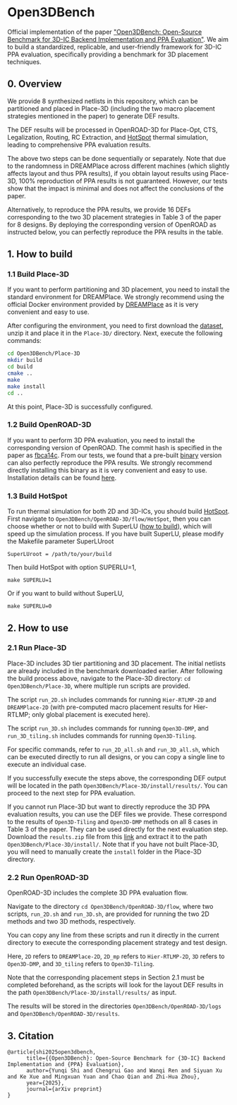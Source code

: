 # Open3DBench

Official implementation of the paper ["Open3DBench: Open-Source Benchmark for 3D-IC Backend Implementation and PPA Evaluation"](https://arxiv.org/abs/2503.12946). We aim to build a standardized, replicable, and user-friendly framework for 3D-IC PPA evaluation, specifically providing a benchmark for 3D placement techniques.

## 0. Overview

We provide 8 synthesized netlists in this repository, which can be partitioned and placed in Place-3D (including the two macro placement strategies mentioned in the paper) to generate DEF results.

The DEF results will be processed in OpenROAD-3D for Place-Opt, CTS, Legalization, Routing, RC Extraction, and [HotSpot](https://github.com/uvahotspot/HotSpot) thermal simulation, leading to comprehensive PPA evaluation results.

The above two steps can be done sequentially or separately. Note that due to the randomness in DREAMPlace across different machines (which slightly affects layout and thus PPA results), if you obtain layout results using Place-3D, 100% reproduction of PPA results is not guaranteed. However, our tests show that the impact is minimal and does not affect the conclusions of the paper. 

Alternatively, to reproduce the PPA results, we provide 16 DEFs corresponding to the two 3D placement strategies in Table 3 of the paper for 8 designs. By deploying the corresponding version of OpenROAD as instructed below, you can perfectly reproduce the PPA results in the table.

## 1. How to build

### 1.1 Build Place-3D

If you want to perform partitioning and 3D placement, you need to install the standard environment for DREAMPlace. We strongly recommend using the official Docker environment provided by [DREAMPlace](https://github.com/limbo018/DREAMPlace?tab=readme-ov-file#build-with-docker) as it is very convenient and easy to use.

After configuring the environment, you need to first download the [dataset](https://drive.google.com/file/d/15D2ge4FJsn4HP4o4AVzoQms6Xx-3ugZ0/view?usp=sharing), unzip it and place it in the `Place-3D/` directory. Next, execute the following commands:

```bash
cd Open3DBench/Place-3D
mkdir build
cd build
cmake ..
make
make install
cd ..
```

At this point, Place-3D is successfully configured.

### 1.2 Build OpenROAD-3D

If you want to perform 3D PPA evaluation, you need to install the corresponding version of OpenROAD. The commit hash is specified in the paper as [fbca14c](https://github.com/The-OpenROAD-Project/OpenROAD/commit/fbca14c). From our tests, we found that a pre-built [binary](https://github.com/Precision-Innovations/OpenROAD/releases/tag/2.0-17198-g8396d0866) version can also perfectly reproduce the PPA results. We strongly recommend directly installing this binary as it is very convenient and easy to use. Installation details can be found [here](https://openroad-flow-scripts.readthedocs.io/en/latest/user/BuildWithPrebuilt.html).

### 1.3 Build HotSpot

To run thermal simulation for both 2D and 3D-ICs, you should build [HotSpot](https://github.com/uvahotspot/HotSpot). First navigate to `Open3DBench/OpenROAD-3D/flow/HotSpot`, then you can choose whether or not to build with SuperLU ([how to build](http://crd-legacy.lbl.gov/~xiaoye/SuperLU/)), which will speed up the simulation process. If you have built SuperLU, please modify the Makefile parameter SuperLUroot

```
SuperLUroot = /path/to/your/build
```

Then build HotSpot with option SUPERLU=1,

```
make SUPERLU=1
```

Or if you want to build without SuperLU,

```
make SUPERLU=0
```

## 2. How to use

### 2.1 Run Place-3D

Place-3D includes 3D tier partitioning and 3D placement. The initial netlists are already included in the benchmark downloaded earlier. After following the build process above, navigate to the Place-3D directory: `cd Open3DBench/Place-3D`, where multiple run scripts are provided.

The script `run_2D.sh` includes commands for running `Hier-RTLMP-2D` and `DREAMPlace-2D` (with pre-computed macro placement results for Hier-RTLMP; only global placement is executed here). 

The script `run_3D.sh` includes commands for running `Open3D-DMP`, and `run_3D_tiling.sh` includes commands for running `Open3D-Tiling`. 

For specific commands, refer to `run_2D_all.sh` and `run_3D_all.sh`, which can be executed directly to run all designs, or you can copy a single line to execute an individual case.

If you successfully execute the steps above, the corresponding DEF output will be located in the path `Open3DBench/Place-3D/install/results/`. You can proceed to the next step for PPA evaluation.

If you cannot run Place-3D but want to directly reproduce the 3D PPA evaluation results, you can use the DEF files we provide. These correspond to the results of `Open3D-Tiling` and `Open3D-DMP` methods on all 8 cases in Table 3 of the paper. They can be used directly for the next evaluation step. Download the `results.zip` file from this [link](https://drive.google.com/file/d/18RCp2zEz23TpSA8kvkA9XBfv-ZvzUub3/view?usp=sharing) and extract it to the path `Open3DBench/Place-3D/install/`. Note that if you have not built Place-3D, you will need to manually create the `install` folder in the Place-3D directory.

### 2.2 Run OpenROAD-3D

OpenROAD-3D includes the complete 3D PPA evaluation flow. 

Navigate to the directory `cd Open3DBench/OpenROAD-3D/flow`, where two scripts, `run_2D.sh` and `run_3D.sh`, are provided for running the two 2D methods and two 3D methods, respectively. 

You can copy any line from these scripts and run it directly in the current directory to execute the corresponding placement strategy and test design. 

Here, `2D` refers to `DREAMPlace-2D`, `2D_mp` refers to `Hier-RTLMP-2D`, `3D` refers to `Open3D-DMP`, and `3D_tiling` refers to `Open3D-Tiling`. 

Note that the corresponding placement steps in Section 2.1 must be completed beforehand, as the scripts will look for the layout DEF results in the path `Open3DBench/Place-3D/install/results/` as input. 

The results will be stored in the directories `Open3DBench/OpenROAD-3D/logs` and `Open3DBench/OpenROAD-3D/results`.

## 3. Citation

```
@article{shi2025open3dbench,
      title={{Open3DBench}: Open-Source Benchmark for {3D-IC} Backend Implementation and {PPA} Evaluation}, 
      author={Yunqi Shi and Chengrui Gao and Wanqi Ren and Siyuan Xu and Ke Xue and Mingxuan Yuan and Chao Qian and Zhi-Hua Zhou},
      year={2025},
      journal={arXiv preprint}
}
```